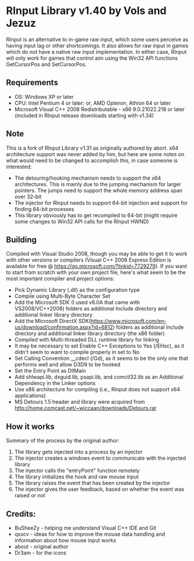 # RInput Library v1.40 by Vols and Jezuz
RInput is an alternative to in-game raw input, which some users perceive as having input lag or other shortcomings. It also allows for raw input in games which do not have a native raw input implementation. In either case, RInput will only work for games that control aim using the Win32 API functions GetCursorPos and SetCursorPos.

## Requirements
- OS: Windows XP or later
- CPU: Intel Pentium 4 or later; or, AMD Opteron, Athlon 64 or later
- Microsoft Visual C++ 2008 Redistributable - x86 9.0.21022.218 or later (included in RInput release downloads starting with v1.34)

## Note
This is a fork of RInput Library v1.31 as originally authored by abort. x64 architecture support was never added by him, but here are some notes on what would need to be changed to accomplish this, in case someone is interested:
- The detouring/hooking mechanism needs to support the x64 architectures. This is mainly due to the jumping mechanism for larger pointers. The jumps need to support the whole memory address span over 32-bit
- The injector for RInput needs to support 64-bit injection and support for finding 64-bit processes
- This library obviously has to get recompiled to 64-bit (might require some changes to Win32 API calls for the RInput HWND)

## Building
Compiled with Visual Studio 2008, though you may be able to get it to work with other versions or compilers (Visual C++ 2008 Express Edition is available for free @ https://go.microsoft.com/?linkid=7729279). If you want to start from scratch with your own project file, here's what seem to be the most important compiler and project options:
- Pick Dynamic Library (.dll) as the configuration type
- Compile using Multi-Byte Character Set
- Add the Microsoft SDK (I used v6.0A that came with VS2008/VC++2008) folders as additional Include directory and additional linker library directory
- Add the Microsoft DirectX SDK(https://www.microsoft.com/en-us/download/confirmation.aspx?id=6812) folders as additional Include directory and additional linker library directory (the x86 folder)
- Compiled with Multi-threaded DLL runtime library for linking
- It may be necessary to set Enable C++ Exceptions to Yes (/EHsc), as it didn't seem to want to compile properly in set to No
- Set Calling Convention __cdecl (/Gd), as it seems to be the only one that performs well and allow D3D9 to be hooked
- Set the Entry Point as DllMain
- Add shlwapi.lib, dxguid.lib, psapi.lib, and comctl32.lib as an Additional Dependency in the Linker options
- Use x86 architecture for compiling (i.e., RInput does not support x64 applications)
- MS Detours 1.5 header and library were acquired from http://home.comcast.net/~wiccaan/downloads/Detours.rar

## How it works
Summary of the process by the original author:

1. The library gets injected into a process by an injector
2. The injector creates a windows event to communicate with the injected library
3. The injector calls the "entryPoint" function remotely
4. The library initializes the hook and raw mouse input
5. The library raises the event that has been created by the injector
6. The injector gives the user feedback, based on whether the event was raised or not

## Credits:
- BuSheeZy - helping me understand Visual C++ IDE and Git
- qsxcv - ideas for how to improve the mouse data handling and information about how mouse input works
- about - original author
- Dr3am - for the icons
